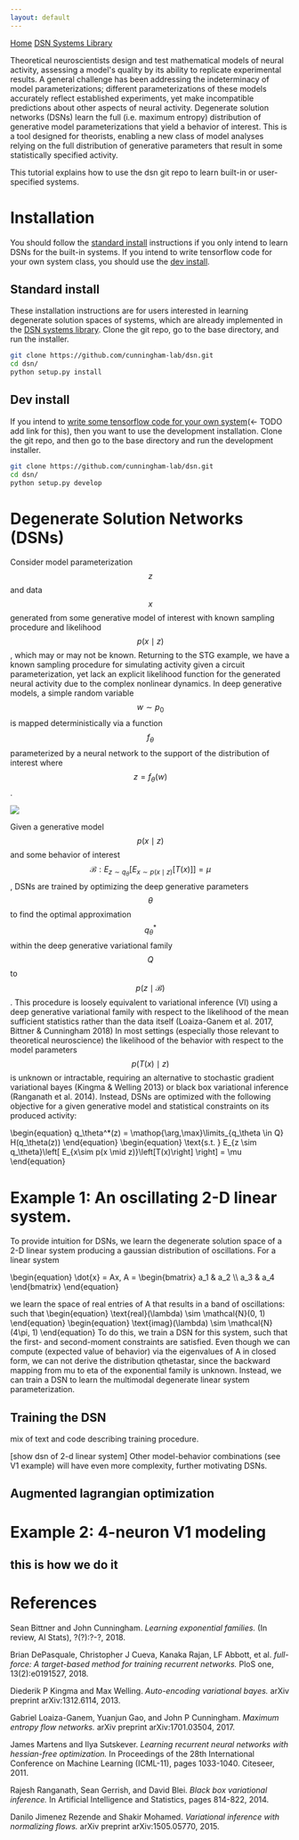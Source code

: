 ```yaml
---
layout: default
---
```


<script src='https://cdnjs.cloudflare.com/ajax/libs/mathjax/2.7.5/latest.js?config=TeX-MML-AM_CHTML' async></script>


<div class="topnav">
  <a class="active" href="/index">Home</a>
  <a href="systems">DSN Systems Library</a>
</div>

Theoretical neuroscientists design and test mathematical models of neural activity, assessing a model's quality by its ability to replicate experimental results.  A general challenge has been addressing the indeterminacy of model parameterizations; different parameterizations of these models accurately reflect established experiments, yet make incompatible predictions about other aspects of neural activity.  Degenerate solution networks (DSNs) learn the full (i.e. maximum entropy) distribution of generative model parameterizations that yield a behavior of interest.  This is a tool designed for theorists, enabling a new class of model analyses relying on the full distribution of generative parameters that result in some statistically specified activity.

This tutorial explains how to use the dsn git repo to learn built-in or user-specified systems. 

# Installation #

You should follow the [standard install](#standard-install) instructions if you only intend to learn DSNs for the built-in systems.  If you intend to write tensorflow code for your own system class, you should use the [dev install](#dev-install).

## Standard install<a name="standard-install"></a> ##
These installation instructions are for users interested in learning degenerate solution spaces of systems, which are already implemented in the [DSN systems library](systems.md).  Clone the git repo, go to the base directory, and run the installer.
```bash
git clone https://github.com/cunningham-lab/dsn.git
cd dsn/
python setup.py install
```

## Dev install<a name="dev-install"></a> ##
If you intend to [write some tensorflow code for your own system](#)(<- TODO add link for this), then you want to use the development installation.  Clone the git repo, and then go to the base directory and run the development installer.
```bash
git clone https://github.com/cunningham-lab/dsn.git
cd dsn/
python setup.py develop
```

# Degenerate Solution Networks (DSNs) #
Consider model parameterization $$z$$ and data $$x$$ generated from some generative model of interest with known sampling procedure and likelihood $$p(x \mid z)$$, which may or may not be known.  Returning to the STG example, we have a known sampling procedure for simulating activity given a circuit parameterization, yet lack an explicit likelihood function for the generated neural activity due to the complex nonlinear dynamics.  In deep generative models, a simple random variable $$w \sim p_0$$ is mapped deterministically via a function $$f_\theta$$ parameterized by a neural network to the support of the distribution of interest where $$z = f_{\theta}(w)$$.

![](dsn.png)

Given a generative model $$p(x \mid z)$$ and some behavior of interest $$\mathcal{B}: E_{z \sim q_\theta}\left[ E_{x\sim p(x \mid z)}\left[T(x)\right] \right] = \mu$$, DSNs are trained by optimizing the deep generative parameters $$\theta$$ to find the optimal approximation $$q_{\theta}^*$$ within the deep generative variational family $$Q$$ to $$p(z \mid \mathcal{B})$$. This procedure is loosely equivalent to variational inference (VI) using a deep generative variational family with respect to the likelihood of the mean sufficient statistics rather than the data itself (Loaiza-Ganem et al. 2017, Bittner & Cunningham 2018)  In most settings (especially those relevant to theoretical neuroscience) the likelihood of the behavior with respect to the model parameters $$p(T(x) \mid z)$$ is unknown or intractable, requiring an alternative to stochastic gradient variational bayes (Kingma & Welling 2013) or black box variational inference (Ranganath et al. 2014). Instead, DSNs are optimized with the following objective for a given generative model and statistical constraints on its produced activity:

\begin{equation}
q_\theta^*(z) = \mathop{\arg\,\max}\limits_{q_\theta \in Q} H(q_\theta(z))
\end{equation}
\begin{equation}
 \text{s.t.  } E_{z \sim q_\theta}\left[ E_{x\sim p(x \mid z)}\left[T(x)\right] \right] = \mu
\end{equation}

# Example 1: An oscillating 2-D linear system. #

To provide intuition for DSNs, we learn the degenerate solution space of a 2-D linear system producing a gaussian distribution of oscillations.  For a linear system

\begin{equation}
\dot{x} = Ax, A = \begin{bmatrix} a_1 & a_2 \\\\ a_3 & a_4 \end{bmatrix}
\end{equation}

we learn the space of real entries of A that results in a band of oscillations: such that 
\begin{equation}
\text{real}(\lambda) \sim \mathcal{N}(0, 1)
\end{equation}
\begin{equation}
\text{imag}(\lambda) \sim \mathcal{N}(4\pi, 1)
\end{equation}
To do this, we train a DSN for this system, such that the first- and second-moment constraints are satisfied.  Even though we can compute (expected value of behavior) via the eigenvalues of A in closed form, we can not derive the distribution qthetastar, since the backward mapping from mu to eta of the exponential family is unknown.  Instead, we can train a DSN to learn the multimodal degenerate linear system parameterization.

## Training the DSN ##
mix of text and code describing training procedure.

[show dsn of 2-d linear system]
Other model-behavior combinations (see V1 example) will have even more complexity, further motivating DSNs.

## Augmented lagrangian optimization ##

# Example 2: 4-neuron V1 modeling #

## this is how we do it ##

# References #
 Sean Bittner and John Cunningham. *Learning exponential families.* (In review, AI Stats), ?(?):?-?, 2018.

Brian DePasquale, Christopher J Cueva, Kanaka Rajan, LF Abbott, et al. *full-force: A target-based method for training recurrent networks.* PloS one, 13(2):e0191527, 2018.

Diederik P Kingma and Max Welling. *Auto-encoding variational bayes.* arXiv preprint arXiv:1312.6114, 2013.

Gabriel Loaiza-Ganem, Yuanjun Gao, and John P Cunningham. *Maximum entropy flow networks.* arXiv preprint arXiv:1701.03504, 2017.

James Martens and Ilya Sutskever. *Learning recurrent neural networks with hessian-free optimization.* In Proceedings of the 28th International Conference on Machine Learning (ICML-11), pages 1033-1040. Citeseer, 2011.

Rajesh Ranganath, Sean Gerrish, and David Blei. *Black box variational inference.* In Artificial Intelligence and Statistics, pages 814-822, 2014.

Danilo Jimenez Rezende and Shakir Mohamed. *Variational inference with normalizing flows.* arXiv preprint arXiv:1505.05770, 2015.

